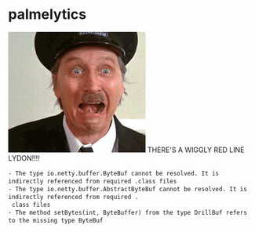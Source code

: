 # palmelytics

![progress but restropect](img/HeDontLyycit.jpeg) THERE'S A WIGGLY RED LINE LYDON!!!!

	- The type io.netty.buffer.ByteBuf cannot be resolved. It is indirectly referenced from required .class files
	- The type io.netty.buffer.AbstractByteBuf cannot be resolved. It is indirectly referenced from required .
	 class files
	- The method setBytes(int, ByteBuffer) from the type DrillBuf refers to the missing type ByteBuf
